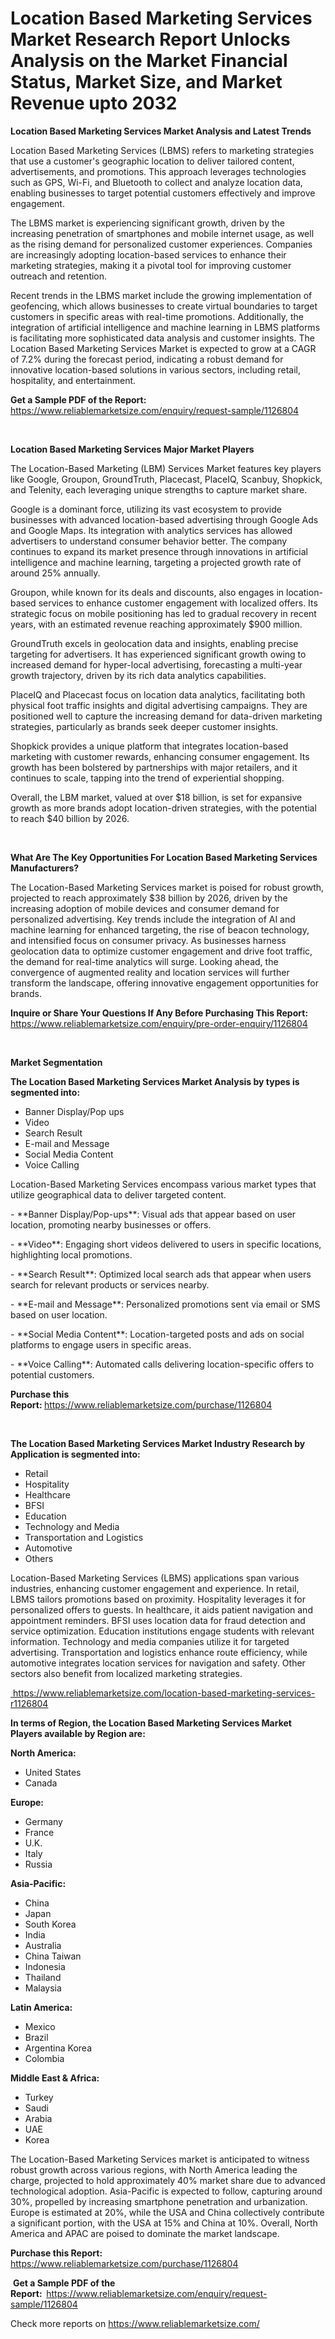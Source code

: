 <p><h1>Location Based Marketing Services Market Research Report Unlocks Analysis on the Market Financial Status, Market Size, and Market Revenue upto 2032</h1></p><p><strong>Location Based Marketing Services Market Analysis and Latest Trends</strong></p>
<p><p>Location Based Marketing Services (LBMS) refers to marketing strategies that use a customer's geographic location to deliver tailored content, advertisements, and promotions. This approach leverages technologies such as GPS, Wi-Fi, and Bluetooth to collect and analyze location data, enabling businesses to target potential customers effectively and improve engagement. </p><p>The LBMS market is experiencing significant growth, driven by the increasing penetration of smartphones and mobile internet usage, as well as the rising demand for personalized customer experiences. Companies are increasingly adopting location-based services to enhance their marketing strategies, making it a pivotal tool for improving customer outreach and retention. </p><p>Recent trends in the LBMS market include the growing implementation of geofencing, which allows businesses to create virtual boundaries to target customers in specific areas with real-time promotions. Additionally, the integration of artificial intelligence and machine learning in LBMS platforms is facilitating more sophisticated data analysis and customer insights. The Location Based Marketing Services Market is expected to grow at a CAGR of 7.2% during the forecast period, indicating a robust demand for innovative location-based solutions in various sectors, including retail, hospitality, and entertainment.</p></p>
<p><strong>Get a Sample PDF of the Report:&nbsp;</strong> <a href="https://www.reliablemarketsize.com/enquiry/request-sample/1126804?utm_campaign=3073&utm_medium=2&utm_source=Github&utm_content=ia&utm_term=10032025&utm_id=location-based-marketing-services">https://www.reliablemarketsize.com/enquiry/request-sample/1126804</a></p>
<p>&nbsp;</p>
<p><strong>Location Based Marketing Services Major Market Players</strong></p>
<p><p>The Location-Based Marketing (LBM) Services Market features key players like Google, Groupon, GroundTruth, Placecast, PlaceIQ, Scanbuy, Shopkick, and Telenity, each leveraging unique strengths to capture market share. </p><p>Google is a dominant force, utilizing its vast ecosystem to provide businesses with advanced location-based advertising through Google Ads and Google Maps. Its integration with analytics services has allowed advertisers to understand consumer behavior better. The company continues to expand its market presence through innovations in artificial intelligence and machine learning, targeting a projected growth rate of around 25% annually.</p><p>Groupon, while known for its deals and discounts, also engages in location-based services to enhance customer engagement with localized offers. Its strategic focus on mobile positioning has led to gradual recovery in recent years, with an estimated revenue reaching approximately $900 million. </p><p>GroundTruth excels in geolocation data and insights, enabling precise targeting for advertisers. It has experienced significant growth owing to increased demand for hyper-local advertising, forecasting a multi-year growth trajectory, driven by its rich data analytics capabilities.</p><p>PlaceIQ and Placecast focus on location data analytics, facilitating both physical foot traffic insights and digital advertising campaigns. They are positioned well to capture the increasing demand for data-driven marketing strategies, particularly as brands seek deeper customer insights.</p><p>Shopkick provides a unique platform that integrates location-based marketing with customer rewards, enhancing consumer engagement. Its growth has been bolstered by partnerships with major retailers, and it continues to scale, tapping into the trend of experiential shopping.</p><p>Overall, the LBM market, valued at over $18 billion, is set for expansive growth as more brands adopt location-driven strategies, with the potential to reach $40 billion by 2026.</p></p>
<p>&nbsp;</p>
<p><strong>What Are The Key Opportunities For Location Based Marketing Services Manufacturers?</strong></p>
<p><p>The Location-Based Marketing Services market is poised for robust growth, projected to reach approximately $38 billion by 2026, driven by the increasing adoption of mobile devices and consumer demand for personalized advertising. Key trends include the integration of AI and machine learning for enhanced targeting, the rise of beacon technology, and intensified focus on consumer privacy. As businesses harness geolocation data to optimize customer engagement and drive foot traffic, the demand for real-time analytics will surge. Looking ahead, the convergence of augmented reality and location services will further transform the landscape, offering innovative engagement opportunities for brands.</p></p>
<p><strong>Inquire or Share Your Questions If Any Before Purchasing This Report:</strong> <a href="https://www.reliablemarketsize.com/enquiry/pre-order-enquiry/1126804?utm_campaign=3073&utm_medium=2&utm_source=Github&utm_content=ia&utm_term=10032025&utm_id=location-based-marketing-services">https://www.reliablemarketsize.com/enquiry/pre-order-enquiry/1126804</a></p>
<p>&nbsp;</p>
<p><strong>Market Segmentation</strong></p>
<p><strong>The Location Based Marketing Services Market Analysis by types is segmented into:</strong></p>
<p><ul><li>Banner Display/Pop ups</li><li>Video</li><li>Search Result</li><li>E-mail and Message</li><li>Social Media Content</li><li>Voice Calling</li></ul></p>
<p><p>Location-Based Marketing Services encompass various market types that utilize geographical data to deliver targeted content. </p><p>- **Banner Display/Pop-ups**: Visual ads that appear based on user location, promoting nearby businesses or offers.</p><p>- **Video**: Engaging short videos delivered to users in specific locations, highlighting local promotions.</p><p>- **Search Result**: Optimized local search ads that appear when users search for relevant products or services nearby.</p><p>- **E-mail and Message**: Personalized promotions sent via email or SMS based on user location.</p><p>- **Social Media Content**: Location-targeted posts and ads on social platforms to engage users in specific areas.</p><p>- **Voice Calling**: Automated calls delivering location-specific offers to potential customers.</p></p>
<p><strong>Purchase this Report:&nbsp;</strong><a href="https://www.reliablemarketsize.com/purchase/1126804?utm_campaign=3073&utm_medium=2&utm_source=Github&utm_content=ia&utm_term=10032025&utm_id=location-based-marketing-services">https://www.reliablemarketsize.com/purchase/1126804</a></p>
<p>&nbsp;</p>
<p><strong>The Location Based Marketing Services Market Industry Research by Application is segmented into:</strong></p>
<p><ul><li>Retail</li><li>Hospitality</li><li>Healthcare</li><li>BFSI</li><li>Education</li><li>Technology and Media</li><li>Transportation and Logistics</li><li>Automotive</li><li>Others</li></ul></p>
<p><p>Location-Based Marketing Services (LBMS) applications span various industries, enhancing customer engagement and experience. In retail, LBMS tailors promotions based on proximity. Hospitality leverages it for personalized offers to guests. In healthcare, it aids patient navigation and appointment reminders. BFSI uses location data for fraud detection and service optimization. Education institutions engage students with relevant information. Technology and media companies utilize it for targeted advertising. Transportation and logistics enhance route efficiency, while automotive integrates location services for navigation and safety. Other sectors also benefit from localized marketing strategies.</p></p>
<p><a href="https://www.reliablemarketsize.com/location-based-marketing-services-r1126804?utm_campaign=3073&utm_medium=2&utm_source=Github&utm_content=ia&utm_term=10032025&utm_id=location-based-marketing-services">&nbsp;https://www.reliablemarketsize.com/location-based-marketing-services-r1126804</a></p>
<p><strong>In terms of Region, the Location Based Marketing Services Market Players available by Region are:</strong></p>
<p>
    <p> <strong> North America: </strong>
        <ul>
            <li>United States</li>
            <li>Canada</li>
        </ul>
        </p> 
    <p> <strong> Europe: </strong>
        <ul>
            <li>Germany</li>
            <li>France</li>
            <li>U.K.</li>
            <li>Italy</li>
            <li>Russia</li>
        </ul>
        </p> 
    <p> <strong> Asia-Pacific: </strong>
        <ul>
            <li>China</li>
            <li>Japan</li>
            <li>South Korea</li>
            <li>India</li>
            <li>Australia</li>
            <li>China Taiwan</li>
            <li>Indonesia</li>
            <li>Thailand</li>
            <li>Malaysia</li>
        </ul>
        </p> 
    <p> <strong> Latin America: </strong>
        <ul>
            <li>Mexico</li>
            <li>Brazil</li>
            <li>Argentina Korea</li>
            <li>Colombia</li>
        </ul>
        </p> 
    <p> <strong> Middle East & Africa: </strong>
        <ul>
            <li>Turkey</li>
            <li>Saudi</li>
            <li>Arabia</li>
            <li>UAE</li>
            <li>Korea</li>
        </ul>
    </p>
    </p>
<p><p>The Location-Based Marketing Services market is anticipated to witness robust growth across various regions, with North America leading the charge, projected to hold approximately 40% market share due to advanced technological adoption. Asia-Pacific is expected to follow, capturing around 30%, propelled by increasing smartphone penetration and urbanization. Europe is estimated at 20%, while the USA and China collectively contribute a significant portion, with the USA at 15% and China at 10%. Overall, North America and APAC are poised to dominate the market landscape.</p></p>
<p><strong>Purchase this Report: </strong><a href="https://www.reliablemarketsize.com/purchase/1126804?utm_campaign=3073&utm_medium=2&utm_source=Github&utm_content=ia&utm_term=10032025&utm_id=location-based-marketing-services">https://www.reliablemarketsize.com/purchase/1126804</a></p>
<p>&nbsp;<strong>Get a Sample PDF of the Report:&nbsp;&nbsp;</strong><a href="https://www.reliablemarketsize.com/enquiry/request-sample/1126804?utm_campaign=3073&utm_medium=2&utm_source=Github&utm_content=ia&utm_term=10032025&utm_id=location-based-marketing-services">https://www.reliablemarketsize.com/enquiry/request-sample/1126804</a></p>
<p><strong></strong></p>
<p>Check more reports on <a href="https://www.reliablemarketsize.com/?utm_campaign=3073&utm_medium=2&utm_source=Github&utm_content=ia&utm_term=10032025&utm_id=location-based-marketing-services">https://www.reliablemarketsize.com/</a></p>